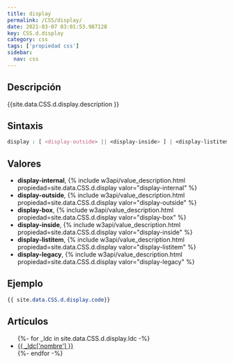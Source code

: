```yaml
---
title: display
permalink: /CSS/display/
date: 2021-03-07 03:01:53.987128
key: CSS.d.display
category: css
tags: ['propiedad css']
sidebar: 
  nav: css
---
```


## Descripción
{{site.data.CSS.d.display.description }}

## Sintaxis
~~~css
display : [ <display-outside> || <display-inside> ] | <display-listitem> | <display-internal> | <display-box> | <display-legacy>
~~~

## Valores
* **display-internal**,  {% include w3api/value_description.html propiedad=site.data.CSS.d.display valor="display-internal" %}
* **display-outside**,  {% include w3api/value_description.html propiedad=site.data.CSS.d.display valor="display-outside" %}
* **display-box**,  {% include w3api/value_description.html propiedad=site.data.CSS.d.display valor="display-box" %}
* **display-inside**,  {% include w3api/value_description.html propiedad=site.data.CSS.d.display valor="display-inside" %}
* **display-listitem**,  {% include w3api/value_description.html propiedad=site.data.CSS.d.display valor="display-listitem" %}
* **display-legacy**,  {% include w3api/value_description.html propiedad=site.data.CSS.d.display valor="display-legacy" %}

## Ejemplo
~~~css
{{ site.data.CSS.d.display.code}}
~~~

## Artículos
<ul>
{%- for _ldc in site.data.CSS.d.display.ldc -%}
   <li>
       <a href="{{_ldc['url'] }}">{{ _ldc['nombre'] }}</a>
   </li>
{%- endfor -%}
</ul>
